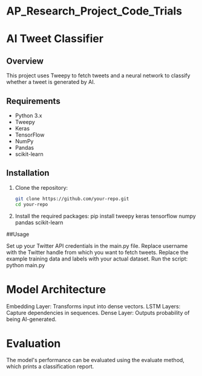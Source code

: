 # AP_Research_Project_Code_Trials
# AI Tweet Classifier

## Overview
This project uses Tweepy to fetch tweets and a neural network to classify whether a tweet is generated by AI.

## Requirements
- Python 3.x
- Tweepy
- Keras
- TensorFlow
- NumPy
- Pandas
- scikit-learn

## Installation
1. Clone the repository:
   ```bash
   git clone https://github.com/your-repo.git
   cd your-repo
2. Install the required packages:
   pip install tweepy keras tensorflow numpy pandas scikit-learn

##Usage

Set up your Twitter API credentials in the main.py file.
Replace username with the Twitter handle from which you want to fetch tweets.
Replace the example training data and labels with your actual dataset.
Run the script:
python main.py

# Model Architecture
Embedding Layer: Transforms input into dense vectors.
LSTM Layers: Capture dependencies in sequences.
Dense Layer: Outputs probability of being AI-generated.
# Evaluation
The model's performance can be evaluated using the evaluate method, which prints a classification report.
